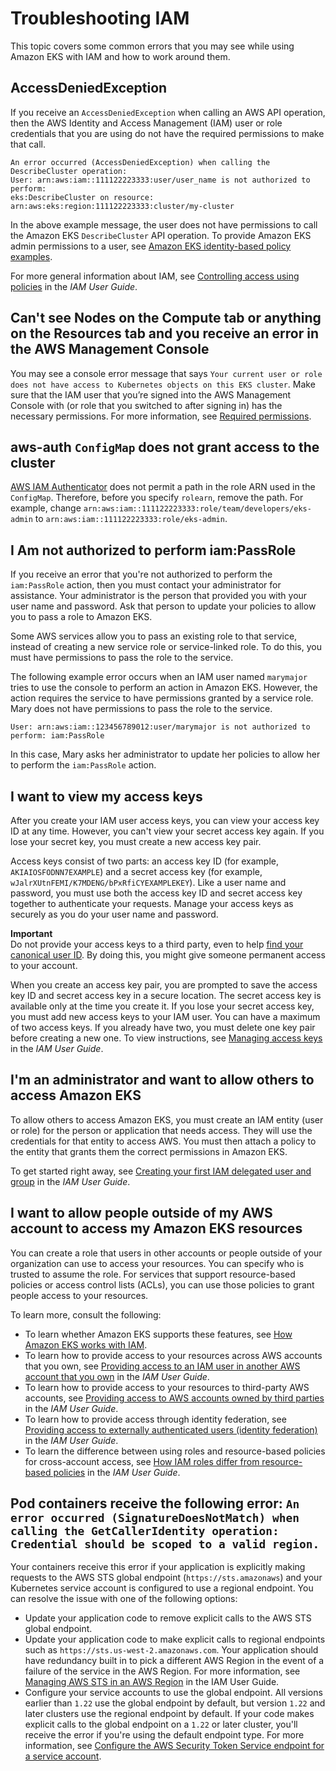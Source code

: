 # Troubleshooting IAM<a name="troubleshooting_iam"></a>

This topic covers some common errors that you may see while using Amazon EKS with IAM and how to work around them\.

## AccessDeniedException<a name="iam-error"></a>

If you receive an `AccessDeniedException` when calling an AWS API operation, then the AWS Identity and Access Management \(IAM\) user or role credentials that you are using do not have the required permissions to make that call\. 

```
An error occurred (AccessDeniedException) when calling the DescribeCluster operation: 
User: arn:aws:iam::111122223333:user/user_name is not authorized to perform: 
eks:DescribeCluster on resource: arn:aws:eks:region:111122223333:cluster/my-cluster
```

In the above example message, the user does not have permissions to call the Amazon EKS `DescribeCluster` API operation\. To provide Amazon EKS admin permissions to a user, see [Amazon EKS identity\-based policy examples](security_iam_id-based-policy-examples.md)\.

For more general information about IAM, see [Controlling access using policies](https://docs.aws.amazon.com/IAM/latest/UserGuide/access_controlling.html) in the *IAM User Guide*\.

## Can't see **Nodes** on the **Compute** tab or anything on the **Resources** tab and you receive an error in the AWS Management Console<a name="security-iam-troubleshoot-cannot-view-nodes-or-workloads"></a>

You may see a console error message that says `Your current user or role does not have access to Kubernetes objects on this EKS cluster`\. Make sure that the IAM user that you’re signed into the AWS Management Console with \(or role that you switched to after signing in\) has the necessary permissions\. For more information, see [Required permissions](view-kubernetes-resources.md#view-kubernetes-resources-permissions)\.

## aws\-auth `ConfigMap` does not grant access to the cluster<a name="security-iam-troubleshoot-ConfigMap"></a>

[AWS IAM Authenticator](https://github.com/kubernetes-sigs/aws-iam-authenticator) does not permit a path in the role ARN used in the `ConfigMap`\. Therefore, before you specify `rolearn`, remove the path\. For example, change `arn:aws:iam::111122223333:role/team/developers/eks-admin` to `arn:aws:iam::111122223333:role/eks-admin`\.

## I Am not authorized to perform iam:PassRole<a name="security_iam_troubleshoot-passrole"></a>

If you receive an error that you're not authorized to perform the `iam:PassRole` action, then you must contact your administrator for assistance\. Your administrator is the person that provided you with your user name and password\. Ask that person to update your policies to allow you to pass a role to Amazon EKS\.

Some AWS services allow you to pass an existing role to that service, instead of creating a new service role or service\-linked role\. To do this, you must have permissions to pass the role to the service\.

The following example error occurs when an IAM user named `marymajor` tries to use the console to perform an action in Amazon EKS\. However, the action requires the service to have permissions granted by a service role\. Mary does not have permissions to pass the role to the service\.

```
User: arn:aws:iam::123456789012:user/marymajor is not authorized to perform: iam:PassRole
```

In this case, Mary asks her administrator to update her policies to allow her to perform the `iam:PassRole` action\.

## I want to view my access keys<a name="security_iam_troubleshoot-access-keys"></a>

After you create your IAM user access keys, you can view your access key ID at any time\. However, you can't view your secret access key again\. If you lose your secret key, you must create a new access key pair\. 

Access keys consist of two parts: an access key ID \(for example, `AKIAIOSFODNN7EXAMPLE`\) and a secret access key \(for example, `wJalrXUtnFEMI/K7MDENG/bPxRfiCYEXAMPLEKEY`\)\. Like a user name and password, you must use both the access key ID and secret access key together to authenticate your requests\. Manage your access keys as securely as you do your user name and password\.

**Important**  
 Do not provide your access keys to a third party, even to help [find your canonical user ID](https://docs.aws.amazon.com/general/latest/gr/acct-identifiers.html#FindingCanonicalId)\. By doing this, you might give someone permanent access to your account\. 

When you create an access key pair, you are prompted to save the access key ID and secret access key in a secure location\. The secret access key is available only at the time you create it\. If you lose your secret access key, you must add new access keys to your IAM user\. You can have a maximum of two access keys\. If you already have two, you must delete one key pair before creating a new one\. To view instructions, see [Managing access keys](https://docs.aws.amazon.com/IAM/latest/UserGuide/id_credentials_access-keys.html#Using_CreateAccessKey) in the *IAM User Guide*\.

## I'm an administrator and want to allow others to access Amazon EKS<a name="security_iam_troubleshoot-admin-delegate"></a>

To allow others to access Amazon EKS, you must create an IAM entity \(user or role\) for the person or application that needs access\. They will use the credentials for that entity to access AWS\. You must then attach a policy to the entity that grants them the correct permissions in Amazon EKS\.

To get started right away, see [Creating your first IAM delegated user and group](https://docs.aws.amazon.com/IAM/latest/UserGuide/getting-started_create-delegated-user.html) in the *IAM User Guide*\.

## I want to allow people outside of my AWS account to access my Amazon EKS resources<a name="security_iam_troubleshoot-cross-account-access"></a>

You can create a role that users in other accounts or people outside of your organization can use to access your resources\. You can specify who is trusted to assume the role\. For services that support resource\-based policies or access control lists \(ACLs\), you can use those policies to grant people access to your resources\.

To learn more, consult the following:
+ To learn whether Amazon EKS supports these features, see [How Amazon EKS works with IAM](security_iam_service-with-iam.md)\.
+ To learn how to provide access to your resources across AWS accounts that you own, see [Providing access to an IAM user in another AWS account that you own](https://docs.aws.amazon.com/IAM/latest/UserGuide/id_roles_common-scenarios_aws-accounts.html) in the *IAM User Guide*\.
+ To learn how to provide access to your resources to third\-party AWS accounts, see [Providing access to AWS accounts owned by third parties](https://docs.aws.amazon.com/IAM/latest/UserGuide/id_roles_common-scenarios_third-party.html) in the *IAM User Guide*\.
+ To learn how to provide access through identity federation, see [Providing access to externally authenticated users \(identity federation\)](https://docs.aws.amazon.com/IAM/latest/UserGuide/id_roles_common-scenarios_federated-users.html) in the *IAM User Guide*\.
+ To learn the difference between using roles and resource\-based policies for cross\-account access, see [How IAM roles differ from resource\-based policies](https://docs.aws.amazon.com/IAM/latest/UserGuide/id_roles_compare-resource-policies.html) in the *IAM User Guide*\.

## Pod containers receive the following error: `An error occurred (SignatureDoesNotMatch) when calling the GetCallerIdentity operation: Credential should be scoped to a valid region.`<a name="security-iam-troubleshoot-wrong-sts-endpoint"></a>

Your containers receive this error if your application is explicitly making requests to the AWS STS global endpoint \(`https://sts.amazonaws`\) and your Kubernetes service account is configured to use a regional endpoint\. You can resolve the issue with one of the following options:
+ Update your application code to remove explicit calls to the AWS STS global endpoint\. 
+ Update your application code to make explicit calls to regional endpoints such as `https://sts.us-west-2.amazonaws.com`\. Your application should have redundancy built in to pick a different AWS Region in the event of a failure of the service in the AWS Region\. For more information, see [Managing AWS STS in an AWS Region](https://docs.aws.amazon.com/IAM/latest/UserGuide/id_credentials_temp_enable-regions.html) in the IAM User Guide\.
+ Configure your service accounts to use the global endpoint\. All versions earlier than `1.22` use the global endpoint by default, but version `1.22` and later clusters use the regional endpoint by default\. If your code makes explicit calls to the global endpoint on a `1.22` or later cluster, you'll receive the error if you're using the default endpoint type\. For more information, see [Configure the AWS Security Token Service endpoint for a service account](configure-sts-endpoint.md)\.
